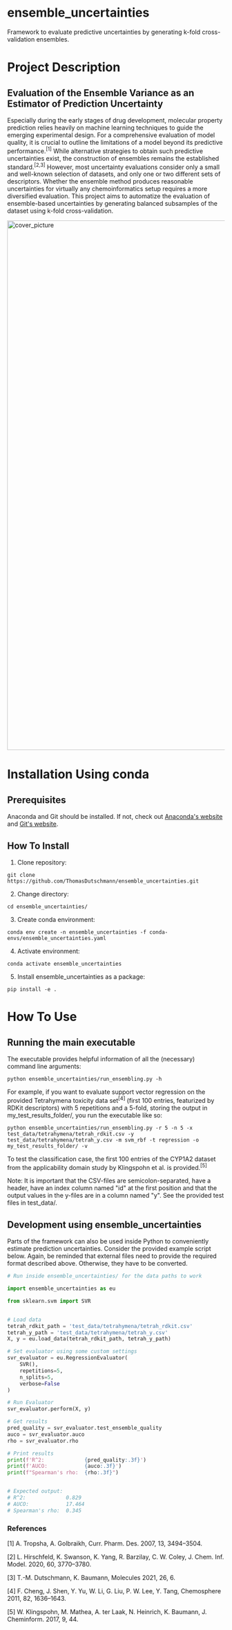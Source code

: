 ensemble_uncertainties
==============================
[//]: # (Badges)

Framework to evaluate predictive uncertainties by generating k-fold cross-validation ensembles.


# Project Description
## Evaluation of the Ensemble Variance as an Estimator of Prediction Uncertainty

Especially during the early stages of drug development, molecular property prediction relies heavily on machine learning techniques to guide the emerging experimental design. For a comprehensive evaluation of model quality, it is crucial to outline the limitations of a model beyond its predictive performance.<sup>[1]</sup> While alternative strategies to obtain such predictive uncertainties exist, the construction of ensembles remains the established standard.<sup>[2,3]</sup> However, most uncertainty evaluations consider only a small and well-known selection of datasets, and only one or two different sets of descriptors. Whether the ensemble method produces reasonable uncertainties for virtually any chemoinformatics setup requires a more diversified evaluation. This project aims to automatize the evaluation of ensemble-based uncertainties by generating balanced subsamples of the dataset using k-fold cross-validation.

<img width="1223" alt="cover_picture" src="https://user-images.githubusercontent.com/12691168/152493385-6a37d480-2723-4fd6-b959-670123562d52.png">

# Installation Using conda

## Prerequisites
Anaconda and Git should be installed. If not, check out [Anaconda's website](https://www.anaconda.com) and [Git's website](https://git-scm.com/downloads).

## How To Install

1. Clone repository:
```console
git clone https://github.com/ThomasDutschmann/ensemble_uncertainties.git
```

2. Change directory:
```console
cd ensemble_uncertainties/
```

3. Create conda environment:

```console
conda env create -n ensemble_uncertainties -f conda-envs/ensemble_uncertainties.yaml
```

4. Activate environment:

```console
conda activate ensemble_uncertainties
```

5. Install ensemble_uncertainties as a package:
```console
pip install -e .
```

# How To Use
## Running the main executable

The executable provides helpful information of all the (necessary) command line arguments:

```console
python ensemble_uncertainties/run_ensembling.py -h
```

For example, if you want to evaluate support vector regression on the provided Tetrahymena toxicity data set<sup>[4]</sup> (first 100 entries, featurized by RDKit descriptors) with 5 repetitions and a 5-fold, storing the output in my_test_results_folder/, you run the executable like so:

```console
python ensemble_uncertainties/run_ensembling.py -r 5 -n 5 -x test_data/tetrahymena/tetrah_rdkit.csv -y test_data/tetrahymena/tetrah_y.csv -m svm_rbf -t regression -o my_test_results_folder/ -v
```

To test the classification case, the first 100 entries of the CYP1A2 dataset from the applicability domain study by Klingspohn et al. is provided.<sup>[5]</sup>

Note: It is important that the CSV-files are semicolon-separated, have a header, have an index column named "id" at the first position and that the output values in the y-files are in a column named "y". See the provided test files in test_data/.


## Development using ensemble_uncertainties

Parts of the framework can also be used inside Python to conveniently estimate prediction uncertainties. Consider the provided example script below. Again, be reminded that external files need to provide the required format described above. Otherwise, they have to be converted.

```python
# Run inside ensemble_uncertainties/ for the data paths to work

import ensemble_uncertainties as eu

from sklearn.svm import SVR


# Load data
tetrah_rdkit_path = 'test_data/tetrahymena/tetrah_rdkit.csv'
tetrah_y_path = 'test_data/tetrahymena/tetrah_y.csv'
X, y = eu.load_data(tetrah_rdkit_path, tetrah_y_path)

# Set evaluator using some custom settings
svr_evaluator = eu.RegressionEvaluator(
    SVR(),
    repetitions=5,
    n_splits=5,
    verbose=False
)

# Run Evaluator
svr_evaluator.perform(X, y)

# Get results
pred_quality = svr_evaluator.test_ensemble_quality
auco = svr_evaluator.auco
rho = svr_evaluator.rho

# Print results
print(f'R^2:             {pred_quality:.3f}')
print(f'AUCO:            {auco:.3f}')
print(f"Spearman's rho:  {rho:.3f}")


# Expected output:
# R^2:             0.829
# AUCO:            17.464
# Spearman's rho:  0.345
```


### References

[1] A. Tropsha, A. Golbraikh, Curr. Pharm. Des. 2007, 13, 3494–3504.

[2] L. Hirschfeld, K. Swanson, K. Yang, R. Barzilay, C. W. Coley, J. Chem. Inf. Model. 2020, 60, 3770–3780.

[3] T.-M. Dutschmann, K. Baumann, Molecules 2021, 26, 6.

[4] F. Cheng, J. Shen, Y. Yu, W. Li, G. Liu, P. W. Lee, Y. Tang, Chemosphere 2011, 82, 1636–1643.

[5] W. Klingspohn, M. Mathea, A. ter Laak, N. Heinrich, K. Baumann, J. Cheminform. 2017, 9, 44.
